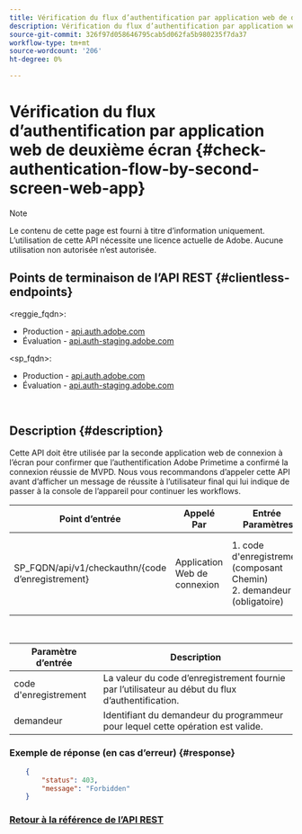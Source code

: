 ```yaml
---
title: Vérification du flux d’authentification par application web de deuxième écran
description: Vérification du flux d’authentification par application web de deuxième écran
source-git-commit: 326f97d058646795cab5d062fa5b980235f7da37
workflow-type: tm+mt
source-wordcount: '206'
ht-degree: 0%

---
```



# Vérification du flux d’authentification par application web de deuxième écran {#check-authentication-flow-by-second-screen-web-app}

>[!NOTE]
>
>Le contenu de cette page est fourni à titre d’information uniquement. L’utilisation de cette API nécessite une licence actuelle de Adobe. Aucune utilisation non autorisée n’est autorisée.

## Points de terminaison de l’API REST {#clientless-endpoints}

&lt;reggie_fqdn>:

* Production - [api.auth.adobe.com](http://api.auth.adobe.com/)
* Évaluation - [api.auth-staging.adobe.com](http://api.auth-staging.adobe.com/)

&lt;sp_fqdn>:

* Production - [api.auth.adobe.com](http://api.auth.adobe.com/)
* Évaluation - [api.auth-staging.adobe.com](http://api.auth-staging.adobe.com/)

</br>

## Description {#description}

Cette API doit être utilisée par la seconde application web de connexion à l’écran pour confirmer que l’authentification Adobe Primetime a confirmé la connexion réussie de MVPD. Nous vous recommandons d’appeler cette API avant d’afficher un message de réussite à l’utilisateur final qui lui indique de passer à la console de l’appareil pour continuer les workflows.


| Point d’entrée | Appelé  </br>Par | Entrée   </br>Paramètres | HTTP  </br>Méthode | Réponse | HTTP  </br>Réponse |
| --- | --- | --- | --- | --- | --- |
| SP_FQDN/api/v1/checkauthn/{code d’enregistrement} | Application Web de connexion | 1. code d&#39;enregistrement  </br>    (composant Chemin)</br>2.  demandeur  </br>    (obligatoire) | GET | XML ou JSON contenant les détails d’erreur en cas d’échec. | 200 - Succès   </br>403 - Interdit |

</br>

| Paramètre d’entrée | Description |
| ----------------- | --------------------------------------------------------------------------------------------- |
| code d&#39;enregistrement | La valeur du code d’enregistrement fournie par l’utilisateur au début du flux d’authentification. |
| demandeur | Identifiant du demandeur du programmeur pour lequel cette opération est valide. |


### Exemple de réponse (en cas d’erreur) {#response}

```JSON
    {
        "status": 403,
        "message": "Forbidden"
    }
```

### [Retour à la référence de l’API REST](/help/authentication/rest-api-reference.md)

